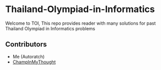 # Thailand-Olympiad-in-Informatics

Welcome to TOI, This repo provides reader with many solutions for past Thailand Olympiad in Informatics problems

## Contributors

+ Me (Autoratch)
+ [ChampInMyThought](https://www.github.com/ChampInMyThought)
